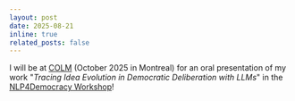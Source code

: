 ```yaml
---
layout: post
date: 2025-08-21
inline: true
related_posts: false
---
```


I will be at [COLM](https://colmweb.org/) (October 2025 in Montreal) for an oral presentation of my work "*Tracing Idea Evolution in Democratic Deliberation with LLMs*" in the [NLP4Democracy Workshop](https://sites.google.com/andrew.cmu.edu/nlp4democracy)! 
